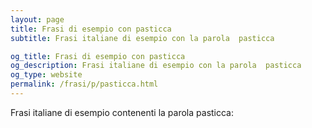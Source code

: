 ```yaml
---
layout: page
title: Frasi di esempio con pasticca 
subtitle: Frasi italiane di esempio con la parola  pasticca

og_title: Frasi di esempio con pasticca 
og_description: Frasi italiane di esempio con la parola  pasticca
og_type: website
permalink: /frasi/p/pasticca.html
---
```


Frasi italiane di esempio contenenti la parola pasticca:


